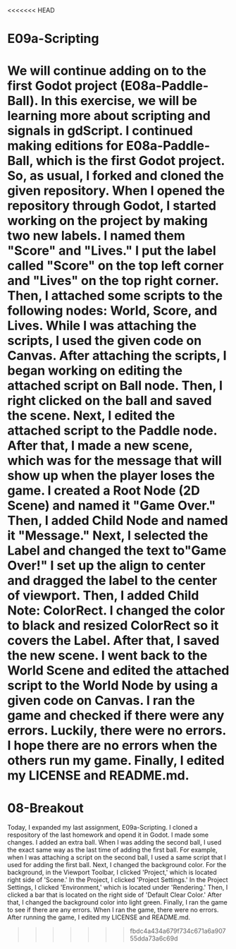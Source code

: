 <<<<<<< HEAD
# E09a-Scripting

We will continue adding on to the first Godot project (E08a-Paddle-Ball). In this exercise, we will be learning more about scripting and signals in gdScript.
I continued making editions for E08a-Paddle-Ball, which is the first Godot project. So, as usual, I forked and cloned the given repository. When I opened the repository through Godot, I started working on the project by making two new labels. I named them "Score" and "Lives." I put the label called "Score" on the top left corner and "Lives" on the top right corner. Then, I attached some scripts to the following nodes: World, Score, and Lives. While I was attaching the scripts, I used the given code on Canvas. After attaching the scripts, I began working on editing the attached script on Ball node. Then, I right clicked on the ball and saved the scene. Next, I edited the attached script to the Paddle node. After that, I made a new scene, which was for the message that will show up when the player loses the game. I created a Root Node (2D Scene) and named it "Game Over." Then, I added Child Node and named it "Message." Next, I selected the Label and changed the text to"Game Over!" I set up the align to center and dragged the label to the center of viewport. Then, I added Child Note: ColorRect. I changed the color to black and resized ColorRect so it covers the Label. After that, I saved the new scene. I went back to the World Scene and edited the attached script to the World Node by using a given code on Canvas. I ran the game and checked if there were any errors. Luckily, there were no errors. I hope there are no errors when the others run my game. Finally, I edited my LICENSE and README.md. 
=======
# 08-Breakout

Today, I expanded my last assignment, E09a-Scripting. I cloned a respository of the last homework and opend it in Godot. I made some changes. I added an extra ball. When I was adding the second ball, I used the exact same way as the last time of adding the first ball. For example, when I was attaching a script on the second ball, I used a same script that I used for adding the first ball. Next, I changed the background color. For the background, in the Viewport Toolbar, I clicked 'Project,' which is located right side of 'Scene.' In the Project, I clicked 'Project Settings.' In the Project Settings, I clicked 'Environment,' which is located under 'Rendering.' Then, I clicked a bar that is located on the right side of 'Default Clear Color.' After that, I changed the background color into light green. Finally, I ran the game to see if there are any errors. When I ran the game, there were no errors. After running the game, I edited my LICENSE and README.md.   
>>>>>>> fbdc4a434a679f734c671a6a90755dda73a6c69d
